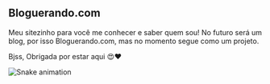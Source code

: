 ## Bloguerando.com

Meu sitezinho para você me conhecer e saber quem sou!
No futuro será um blog, por isso Bloguerando.com, mas no momento segue como um projeto.

Bjss,
Obrigada por estar aqui 😍❤

![Snake animation](https://media.giphy.com/media/naNXT1KRfswFy/giphy.gif)
